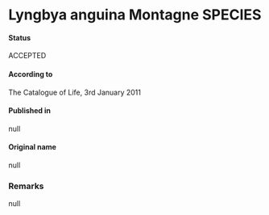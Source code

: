 # Lyngbya anguina Montagne SPECIES

#### Status
ACCEPTED

#### According to
The Catalogue of Life, 3rd January 2011

#### Published in
null

#### Original name
null

### Remarks
null